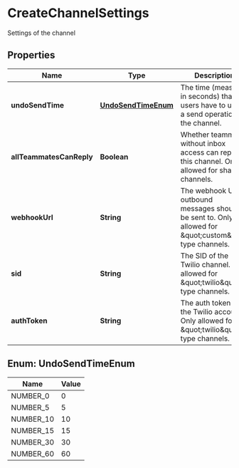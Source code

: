 

# CreateChannelSettings

Settings of the channel

## Properties

| Name | Type | Description | Notes |
|------------ | ------------- | ------------- | -------------|
|**undoSendTime** | [**UndoSendTimeEnum**](#UndoSendTimeEnum) | The time (measured in seconds) that users have to undo a send operation in the channel. |  [optional] |
|**allTeammatesCanReply** | **Boolean** | Whether teammates without inbox access can reply on this channel. Only allowed for shared channels. |  [optional] |
|**webhookUrl** | **String** | The webhook URL outbound messages should be sent to. Only allowed for \&quot;custom\&quot; type channels. |  [optional] |
|**sid** | **String** | The SID of the Twilio channel. Only allowed for \&quot;twilio\&quot; type channels. |  [optional] |
|**authToken** | **String** | The auth token for the Twilio account. Only allowed for \&quot;twilio\&quot; type channels. |  [optional] |



## Enum: UndoSendTimeEnum

| Name | Value |
|---- | -----|
| NUMBER_0 | 0 |
| NUMBER_5 | 5 |
| NUMBER_10 | 10 |
| NUMBER_15 | 15 |
| NUMBER_30 | 30 |
| NUMBER_60 | 60 |



